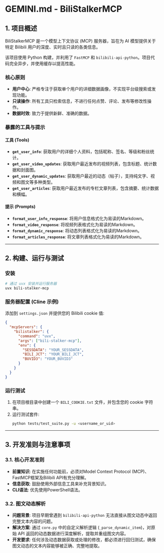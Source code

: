 # GEMINI.md - BiliStalkerMCP

## 1. 项目概述

BiliStalkerMCP 是一个模型上下文协议 (MCP) 服务器，旨在为 AI 模型提供关于特定 Bilibili 用户的深度、实时且只读的各类信息。

该项目使用 Python 构建，并利用了 `FastMCP` 和 `bilibili-api-python`。项目代码完全异步，并使用缓存以提高性能。

### 核心原则
- **用户中心**: 严格专注于获取单个用户的详细数据画像，不实现平台级搜索或发现功能。
- **只读操作**: 所有工具只检索信息，不进行任何点赞、评论、发布等修改性操作。
- **数据时效**: 致力于提供新鲜、准确的数据。

### 暴露的工具与提示

#### 工具 (Tools)
- **`get_user_info`**: 获取用户的详细个人资料，包括昵称、签名、等级和粉丝统计。
- **`get_user_video_updates`**: 获取用户最近发布的视频列表，包含标题、统计数据和封面图。
- **`get_user_dynamic_updates`**: 获取用户最近的动态（帖子），支持纯文字、视频和图文等多种类型。
- **`get_user_articles`**: 获取用户最近发布的专栏文章列表，包含摘要、统计数据和横幅。

#### 提示 (Prompts)
- **`format_user_info_response`**: 将用户信息格式化为易读的Markdown。
- **`format_video_response`**: 将视频列表格式化为易读的Markdown。
- **`format_dynamic_response`**: 将动态列表格式化为易读的Markdown。
- **`format_articles_response`**: 将文章列表格式化为易读的Markdown。

---

## 2. 构建、运行与测试

### 安装
```bash
# 通过 uvx 安装并运行服务器
uvx bili-stalker-mcp
```

### 服务器配置 (Cline 示例)
添加到 `settings.json` 并提供您的 Bilibili cookie 值:
```json
{
  "mcpServers": {
    "bilistalker": {
      "command": "uvx",
      "args": ["bili-stalker-mcp"],
      "env": {
        "SESSDATA": "YOUR_SESSDATA",
        "BILI_JCT": "YOUR_BILI_JCT",
        "BUVID3": "YOUR_BUVID3"
      }
    }
  }
}
```

### 运行测试
1.  在项目根目录中创建一个 `BILI_COOKIE.txt` 文件，并包含您的 cookie 字符串。
2.  运行测试套件:
    ```bash
    python tests/test_suite.py -u <username_or_uid>
    ```

---

## 3. 开发准则与注意事项

### 3.1. 核心开发准则
- **前置知识**: 在实施任何功能前，必须对Model Context Protocol (MCP)、FastMCP框架及Bilibili API有充分理解。
- **信息获取**: 鼓励使用外部信息工具来补充背景知识。
- **CLI语法**: 优先使用PowerShell语法。

### 3.2. 图文动态解析
- **问题背景**: 项目早期曾遇到 `bilibili-api-python` 无法直接从图文动态中返回完整文本内容的问题。
- **解决方案**: 通过 `core.py` 中的自定义解析逻辑 (`_parse_dynamic_item`)，对原始 API 返回的动态数据进行深度解析，提取并重组图文内容。
- **开发要求**: 任何涉及动态数据获取或处理的修改，都必须进行回归测试，确保图文动态的文本内容能够被正确、完整地提取。
